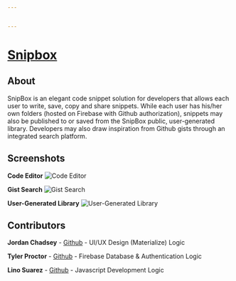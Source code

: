 ```yaml
---


---
```


<h1 id="snipbox"><a href="https://snipbox-af82c.firebaseapp.com/">Snipbox</a></h1>
<h2 id="about">About</h2>
<p>SnipBox is an elegant code snippet solution for developers that allows each user to write, save, copy and share snippets. While each user has his/her own folders (hosted on Firebase with Github authorization), snippets may also be published to or saved from the SnipBox public, user-generated library. Developers may also draw inspiration from Github gists through an integrated search platform.</p>
<h2 id="screenshots">Screenshots</h2>
<p><strong>Code Editor</strong>
<img src="https://imgur.com/lIWVLDE.png" alt="Code Editor"></p>
<p><strong>Gist Search</strong>
<img src="https://imgur.com/iZdYAjF.png." alt="Gist Search"></p>
<p><strong>User-Generated Library</strong>
<img src="https://imgur.com/GKfAuIG.png" alt="User-Generated Library"></p>
<h2 id="contributors">Contributors</h2>
<p><strong>Jordan Chadsey</strong> - <a href="https://github.com/jordanchadsey">Github</a> - UI/UX Design (Materialize) Logic</p>
<p><strong>Tyler Proctor</strong> - <a href="https://github.com/atpdev14">Github</a> - Firebase Database &amp; Authentication Logic</p>
<p><strong>Lino Suarez</strong> - <a href="https://github.com/LinoSuarez">Github</a> - Javascript Development Logic</p>

